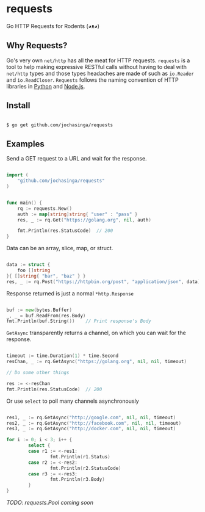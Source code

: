 requests
========
Go HTTP Requests for Rodents (◕ᴥ◕)

Why Requests?
-------------
Go's very own `net/http` has all the meat for HTTP requests. `requests` is a tool to help
making expressive RESTful calls without having to deal with `net/http` types and those types
headaches are made of such as `io.Reader` and `io.ReadCloser`.
`Requests` follows the naming convention of HTTP libraries in [Python](http://docs.python-requests.org/en/master/ "requests") and [Node.js](https://www.npmjs.com/package/request "request").

Install
-------

```bash

$ go get github.com/jochasinga/requests

```

Examples
--------

Send a GET request to a URL and wait for the response.

```go

import (
	"github.com/jochasinga/requests"
)


func main() {
	rq := requests.New()
	auth := map[string]string{ "user" : "pass" }
	res, _ := rq.Get("https://golang.org", nil, auth)

	fmt.Println(res.StatusCode)  // 200
}

```

Data can be an array, slice, map, or struct.

```go

data := struct {
	foo []string
}{ []string{ "bar", "baz" } }
res, _ := rq.Post("https://httpbin.org/post", "application/json", data)

```

Response returned is just a normal `*http.Response`

```go

buf := new(bytes.Buffer)
_, _ = buf.ReadFrom(res.Body)
fmt.Println(buf.String())    // Print response's Body

```

`GetAsync` transparently returns a channel, on which you can wait for the response.

```go

timeout := time.Duration(1) * time.Second
resChan, _ := rq.GetAsync("https://golang.org", nil, nil, timeout)

// Do some other things

res := <-resChan
fmt.Println(res.StatusCode)  // 200

```
Or use `select` to poll many channels asynchronously

```go

res1, _ := rq.GetAsync("http://google.com", nil, nil, timeout)
res2, _ := rq.GetAsync("http://facebook.com", nil, nil, timeout)
res3, _ := rq.GetAsync("http://docker.com", nil, nil, timeout)

for i := 0; i < 3; i++ {
        select {
	    case r1 := <-res1:
		        fmt.Println(r1.Status)
	    case r2 := <-res2:
		        fmt.Println(r2.StatusCode)
	    case r3 := <-res3:
		        fmt.Println(r3.Body)
		}
}

```

*TODO: requests.Pool coming soon*




